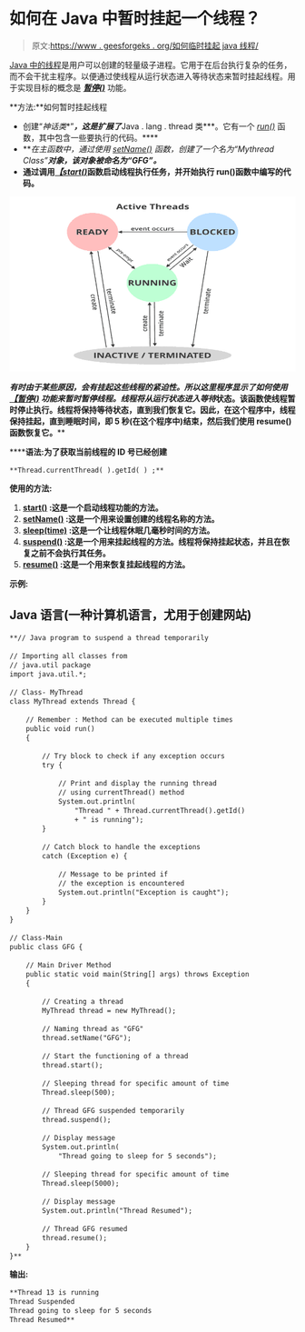 # 如何在 Java 中暂时挂起一个线程？

> 原文:[https://www . geesforgeks . org/如何临时挂起 java 线程/](https://www.geeksforgeeks.org/how-to-temporarily-suspend-a-thread-in-java/)

[Java 中的线程](https://www.geeksforgeeks.org/multithreading-in-java/)是用户可以创建的轻量级子进程。它用于在后台执行复杂的任务，而不会干扰主程序。以便通过使线程从运行状态进入等待状态来暂时挂起线程。用于实现目标的概念是 [***暂停()***](https://www.geeksforgeeks.org/lifecycle-and-states-of-a-thread-in-c-sharp/) 功能。

**方法:**如何暂时挂起线程

*   创建“*神话类**”***，这是扩展了***Java . lang . thread 类***。它有一个 [*run()*](https://www.geeksforgeeks.org/difference-between-thread-start-and-thread-run-in-java/) 函数，其中包含一些要执行的代码。****
*   ****在主函数中，通过使用 [*setName()*](https://www.geeksforgeeks.org/naming-thread-fetching-name-current-thread-java/) 函数，创建了一个名为“*Mythread Class**”***对象，该对象被命名为“GFG”。****
*   ****通过调用[*【start()*](https://www.geeksforgeeks.org/start-function-multithreading-java/)函数启动线程执行任务，并开始执行 run()函数中编写的代码。****

****![](img/431d72d56b3148258e335f2dd6398bd1.png)****

****有时由于某些原因，会有挂起这些线程的紧迫性。所以这里程序显示了如何使用 [*【暂停()*](https://www.geeksforgeeks.org/lifecycle-and-states-of-a-thread-in-c-sharp/) 功能来暂时暂停线程。线程将从运行状态进入*等待*状态。该函数使线程暂时停止执行。线程将保持等待状态，直到我们恢复它。因此，在这个程序中，线程保持挂起，直到睡眠时间，即 5 秒(在这个程序中)结束，然后我们使用 resume()函数恢复它。****

******语法:**为了获取当前线程的 ID 号已经创建****

```
**Thread.currentThread( ).getId( ) ;**
```

******使用的方法:******

1.  ****[start()](https://www.geeksforgeeks.org/start-function-multithreading-java/) :这是一个启动线程功能的方法。****
2.  ****[setName()](https://www.geeksforgeeks.org/naming-thread-fetching-name-current-thread-java/) :这是一个用来设置创建的线程名称的方法。****
3.  ****[sleep(time)](https://www.geeksforgeeks.org/sleep-in-python/) :这是一个让线程休眠几毫秒时间的方法。****
4.  ****[suspend()](https://www.geeksforgeeks.org/green-vs-native-threads-and-deprecated-methods-in-java/) :这是一个用来挂起线程的方法。线程将保持挂起状态，并且在恢复之前不会执行其任务。****
5.  ****[resume()](https://www.geeksforgeeks.org/lifecycle-and-states-of-a-thread-in-c-sharp/) :这是一个用来恢复挂起线程的方法。****

******示例:******

## ****Java 语言(一种计算机语言，尤用于创建网站)****

```
**// Java program to suspend a thread temporarily

// Importing all classes from
// java.util package
import java.util.*;

// Class- MyThread
class MyThread extends Thread {

    // Remember : Method can be executed multiple times
    public void run()
    {

        // Try block to check if any exception occurs
        try {

            // Print and display the running thread
            // using currentThread() method
            System.out.println(
                "Thread " + Thread.currentThread().getId()
                + " is running");
        }

        // Catch block to handle the exceptions
        catch (Exception e) {

            // Message to be printed if
            // the exception is encountered
            System.out.println("Exception is caught");
        }
    }
}

// Class-Main
public class GFG {

    // Main Driver Method
    public static void main(String[] args) throws Exception
    {

        // Creating a thread
        MyThread thread = new MyThread();

        // Naming thread as "GFG"
        thread.setName("GFG");

        // Start the functioning of a thread
        thread.start();

        // Sleeping thread for specific amount of time
        Thread.sleep(500);

        // Thread GFG suspended temporarily
        thread.suspend();

        // Display message
        System.out.println(
            "Thread going to sleep for 5 seconds");

        // Sleeping thread for specific amount of time
        Thread.sleep(5000);

        // Display message
        System.out.println("Thread Resumed");

        // Thread GFG resumed
        thread.resume();
    }
}**
```

******输出:******

```
**Thread 13 is running
Thread Suspended
Thread going to sleep for 5 seconds
Thread Resumed**
```